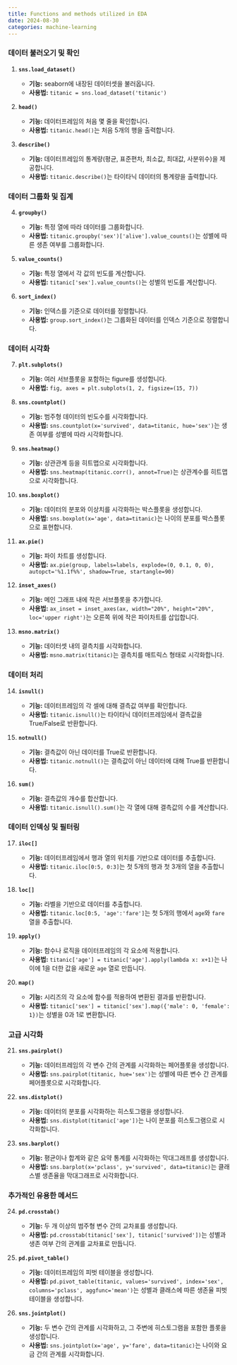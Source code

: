 ```yaml
---
title: Functions and methods utilized in EDA
date: 2024-08-30
categories: machine-learning
---
```


### 데이터 불러오기 및 확인

1. **`sns.load_dataset()`**

   - **기능:** seaborn에 내장된 데이터셋을 불러옵니다.
   - **사용법:** `titanic = sns.load_dataset('titanic')`

2. **`head()`**

   - **기능:** 데이터프레임의 처음 몇 줄을 확인합니다.
   - **사용법:** `titanic.head()`는 처음 5개의 행을 출력합니다.

3. **`describe()`**
   - **기능:** 데이터프레임의 통계량(평균, 표준편차, 최소값, 최대값, 사분위수)을 제공합니다.
   - **사용법:** `titanic.describe()`는 타이타닉 데이터의 통계량을 출력합니다.

### 데이터 그룹화 및 집계

4. **`groupby()`**

   - **기능:** 특정 열에 따라 데이터를 그룹화합니다.
   - **사용법:** `titanic.groupby('sex')['alive'].value_counts()`는 성별에 따른 생존 여부를 그룹화합니다.

5. **`value_counts()`**

   - **기능:** 특정 열에서 각 값의 빈도를 계산합니다.
   - **사용법:** `titanic['sex'].value_counts()`는 성별의 빈도를 계산합니다.

6. **`sort_index()`**
   - **기능:** 인덱스를 기준으로 데이터를 정렬합니다.
   - **사용법:** `group.sort_index()`는 그룹화된 데이터를 인덱스 기준으로 정렬합니다.

### 데이터 시각화

7. **`plt.subplots()`**

   - **기능:** 여러 서브플롯을 포함하는 figure를 생성합니다.
   - **사용법:** `fig, axes = plt.subplots(1, 2, figsize=(15, 7))`

8. **`sns.countplot()`**

   - **기능:** 범주형 데이터의 빈도수를 시각화합니다.
   - **사용법:** `sns.countplot(x='survived', data=titanic, hue='sex')`는 생존 여부를 성별에 따라 시각화합니다.

9. **`sns.heatmap()`**

   - **기능:** 상관관계 등을 히트맵으로 시각화합니다.
   - **사용법:** `sns.heatmap(titanic.corr(), annot=True)`는 상관계수를 히트맵으로 시각화합니다.

10. **`sns.boxplot()`**

    - **기능:** 데이터의 분포와 이상치를 시각화하는 박스플롯을 생성합니다.
    - **사용법:** `sns.boxplot(x='age', data=titanic)`는 나이의 분포를 박스플롯으로 표현합니다.

11. **`ax.pie()`**

    - **기능:** 파이 차트를 생성합니다.
    - **사용법:** `ax.pie(group, labels=labels, explode=(0, 0.1, 0, 0), autopct='%1.1f%%', shadow=True, startangle=90)`

12. **`inset_axes()`**

    - **기능:** 메인 그래프 내에 작은 서브플롯을 추가합니다.
    - **사용법:** `ax_inset = inset_axes(ax, width="20%", height="20%", loc='upper right')`는 오른쪽 위에 작은 파이차트를 삽입합니다.

13. **`msno.matrix()`**
    - **기능:** 데이터셋 내의 결측치를 시각화합니다.
    - **사용법:** `msno.matrix(titanic)`는 결측치를 매트릭스 형태로 시각화합니다.

### 데이터 처리

14. **`isnull()`**

    - **기능:** 데이터프레임의 각 셀에 대해 결측값 여부를 확인합니다.
    - **사용법:** `titanic.isnull()`는 타이타닉 데이터프레임에서 결측값을 True/False로 반환합니다.

15. **`notnull()`**

    - **기능:** 결측값이 아닌 데이터를 True로 반환합니다.
    - **사용법:** `titanic.notnull()`는 결측값이 아닌 데이터에 대해 True를 반환합니다.

16. **`sum()`**
    - **기능:** 결측값의 개수를 합산합니다.
    - **사용법:** `titanic.isnull().sum()`는 각 열에 대해 결측값의 수를 계산합니다.

### 데이터 인덱싱 및 필터링

17. **`iloc[]`**

    - **기능:** 데이터프레임에서 행과 열의 위치를 기반으로 데이터를 추출합니다.
    - **사용법:** `titanic.iloc[0:5, 0:3]`는 첫 5개의 행과 첫 3개의 열을 추출합니다.

18. **`loc[]`**

    - **기능:** 라벨을 기반으로 데이터를 추출합니다.
    - **사용법:** `titanic.loc[0:5, 'age':'fare']`는 첫 5개의 행에서 `age`와 `fare` 열을 추출합니다.

19. **`apply()`**

    - **기능:** 함수나 로직을 데이터프레임의 각 요소에 적용합니다.
    - **사용법:** `titanic['age'] = titanic['age'].apply(lambda x: x+1)`는 나이에 1을 더한 값을 새로운 `age` 열로 만듭니다.

20. **`map()`**
    - **기능:** 시리즈의 각 요소에 함수를 적용하여 변환된 결과를 반환합니다.
    - **사용법:** `titanic['sex'] = titanic['sex'].map({'male': 0, 'female': 1})`는 성별을 0과 1로 변환합니다.

### 고급 시각화

21. **`sns.pairplot()`**

    - **기능:** 데이터프레임의 각 변수 간의 관계를 시각화하는 페어플롯을 생성합니다.
    - **사용법:** `sns.pairplot(titanic, hue='sex')`는 성별에 따른 변수 간 관계를 페어플롯으로 시각화합니다.

22. **`sns.distplot()`**

    - **기능:** 데이터의 분포를 시각화하는 히스토그램을 생성합니다.
    - **사용법:** `sns.distplot(titanic['age'])`는 나이 분포를 히스토그램으로 시각화합니다.

23. **`sns.barplot()`**
    - **기능:** 평균이나 합계와 같은 요약 통계를 시각화하는 막대그래프를 생성합니다.
    - **사용법:** `sns.barplot(x='pclass', y='survived', data=titanic)`는 클래스별 생존율을 막대그래프로 시각화합니다.

### 추가적인 유용한 메서드

24. **`pd.crosstab()`**

    - **기능:** 두 개 이상의 범주형 변수 간의 교차표를 생성합니다.
    - **사용법:** `pd.crosstab(titanic['sex'], titanic['survived'])`는 성별과 생존 여부 간의 관계를 교차표로 만듭니다.

25. **`pd.pivot_table()`**

    - **기능:** 데이터프레임의 피벗 테이블을 생성합니다.
    - **사용법:** `pd.pivot_table(titanic, values='survived', index='sex', columns='pclass', aggfunc='mean')`는 성별과 클래스에 따른 생존율 피벗 테이블을 생성합니다.

26. **`sns.jointplot()`**
    - **기능:** 두 변수 간의 관계를 시각화하고, 그 주변에 히스토그램을 포함한 플롯을 생성합니다.
    - **사용법:** `sns.jointplot(x='age', y='fare', data=titanic)`는 나이와 요금 간의 관계를 시각화합니다.
